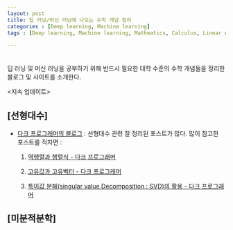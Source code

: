 ```yaml
---
layout: post
title: 딥 러닝/머신 러닝에 나오는 수학 개념 정리
categories : [Deep learning, Machine learning]
tags : [Deep learning, Machine learning, Mathmatics, Calculus, Linear Algebra]

---
```


<span style = "line-height:50%"><br></span>

딥 러닝 및 머신 러닝을 공부하기 위해 반드시 필요한 대학 수준의 수학 개념들을 정리한 블로그 및 사이트를 소개한다.

<지속 업데이트>

## [선형대수]

- <a href = "http://darkpgmr.tistory.com/">다크 프로그래머의 블로그</a> : 선형대수 관련 잘 정리된 포스트가 많다. 많이 참고한 포스트를 적자면 :

  1) <a href = "http://darkpgmr.tistory.com/104"> 역행렬과 행렬식 - 다크 프로그래머 </a>

  2) <a href = "http://darkpgmr.tistory.com/105?category=460967">고유값과 고유벡터 - 다크 프로그래머 </a>

  3) <a href = "http://darkpgmr.tistory.com/106?category=460967">특이값 분해(singular value Decomposition : SVD)의 활용 - 다크 프로그래머 </a>


## [미분적분학]

